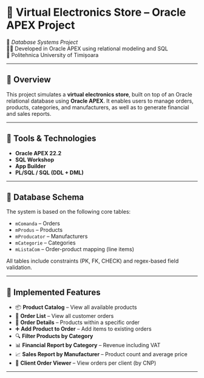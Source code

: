 # 🛒 Virtual Electronics Store – Oracle APEX Project

📘 *Database Systems Project*  
👩‍💻 Developed in Oracle APEX using relational modeling and SQL  
🏫 Politehnica University of Timișoara

---

## 📌 Overview

This project simulates a **virtual electronics store**, built on top of an Oracle relational database using **Oracle APEX**. It enables users to manage orders, products, categories, and manufacturers, as well as to generate financial and sales reports.

---

## 🧰 Tools & Technologies

- **Oracle APEX 22.2**
- **SQL Workshop**
- **App Builder**
- **PL/SQL / SQL (DDL + DML)**

---

## 🧱 Database Schema

The system is based on the following core tables:

- `mComanda` – Orders  
- `mProdus` – Products  
- `mProducator` – Manufacturers  
- `mCategorie` – Categories  
- `mListaCom` – Order-product mapping (line items)

All tables include constraints (PK, FK, CHECK) and regex-based field validation.

---

## 🔧 Implemented Features

- 📦 **Product Catalog** – View all available products
- 🧾 **Order List** – View all customer orders
- 📑 **Order Details** – Products within a specific order
- ➕ **Add Product to Order** – Add items to existing orders
- 🔍 **Filter Products by Category**
- 📊 **Financial Report by Category** – Revenue including VAT
- 📈 **Sales Report by Manufacturer** – Product count and average price
- 👤 **Client Order Viewer** – View orders per client (by CNP)

---
